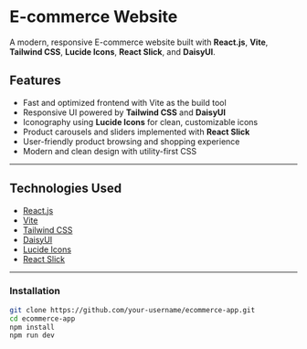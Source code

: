 # E-commerce Website

A modern, responsive E-commerce website built with **React.js**, **Vite**, **Tailwind CSS**, **Lucide Icons**, **React Slick**, and **DaisyUI**.


## Features

- Fast and optimized frontend with Vite as the build tool
- Responsive UI powered by **Tailwind CSS** and **DaisyUI**
- Iconography using **Lucide Icons** for clean, customizable icons
- Product carousels and sliders implemented with **React Slick**
- User-friendly product browsing and shopping experience
- Modern and clean design with utility-first CSS

---

## Technologies Used

- [React.js](https://reactjs.org/)
- [Vite](https://vitejs.dev/)
- [Tailwind CSS](https://tailwindcss.com/)
- [DaisyUI](https://daisyui.com/)
- [Lucide Icons](https://lucide.dev/)
- [React Slick](https://react-slick.neostack.com/)

---



### Installation

```bash
git clone https://github.com/your-username/ecommerce-app.git
cd ecommerce-app
npm install
npm run dev

